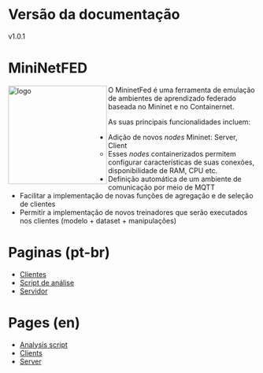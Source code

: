 # Versão da documentação

v1.0.1

# MiniNetFED

<img align="left" src="https://github.com/lprm-ufes/MininetFed/blob/main/FED.svg" alt="logo" width="200"/>
O MininetFed é uma ferramenta de emulação de ambientes de aprendizado federado baseada no Mininet e no Containernet.

As suas principais funcionalidades incluem:

- Adição de novos _nodes_ Mininet: Server, Client
  - Esses _nodes_ containerizados permitem configurar características de suas conexões, disponibilidade de RAM, CPU etc.
- Definição automática de um ambiente de comunicação por meio de MQTT
- Facilitar a implementação de novas funções de agregação e de seleção de clientes
- Permitir a implementação de novos treinadores que serão executados nos clientes (modelo + dataset + manipulações)

# Paginas (pt-br)

- [Clientes](pt-br/Clientes.md)
- [Script de análise](pt-br/Script-de-análise.md)
- [Servidor](pt-br/Servidor.md)

# Pages (en)

- [Analysis script](en/Analysis-script.md)
- [Clients](en/Clients.md)
- [Server](en/Server.md)
